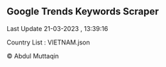 

## Google Trends Keywords Scraper 
 
Last Update 21-03-2023 , 13:39:16

Country List :
VIETNAM.json



© Abdul Muttaqin 
